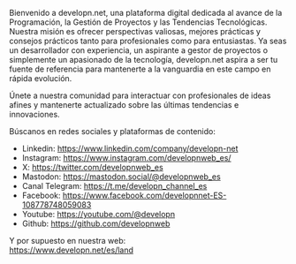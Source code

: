 Bienvenido a developn.net, una plataforma digital dedicada al avance de la Programación, la Gestión de Proyectos y las Tendencias Tecnológicas. Nuestra misión es ofrecer perspectivas valiosas, mejores prácticas y consejos prácticos tanto para profesionales como para entusiastas. Ya seas un desarrollador con experiencia, un aspirante a gestor de proyectos o simplemente un apasionado de la tecnología, developn.net aspira a ser tu fuente de referencia para mantenerte a la vanguardia en este campo en rápida evolución.

Únete a nuestra comunidad para interactuar con profesionales de ideas afines y mantenerte actualizado sobre las últimas tendencias e innovaciones.

Búscanos en redes sociales y plataformas de contenido:
- Linkedin: https://www.linkedin.com/company/developn-net  
- Instagram: https://www.instagram.com/developnweb_es/  
- X: https://twitter.com/developnweb_es  
- Mastodon: https://mastodon.social/@developnweb_es  
- Canal Telegram: https://t.me/developn_channel_es  
- Facebook: https://www.facebook.com/developnnet-ES-108778748059083  
- Youtube: https://youtube.com/@developn  
- Github: https://github.com/developnweb  

Y por supuesto en nuestra web:  
https://www.developn.net/es/land
